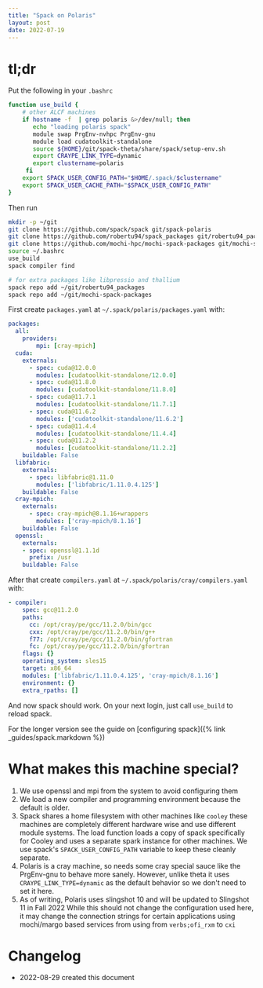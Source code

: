 ```yaml
---
title: "Spack on Polaris"
layout: post
date: 2022-07-19
---
```


# tl;dr

Put the following in your `.bashrc`

```bash
function use_build {
    # other ALCF machines
    if hostname -f  | grep polaris &>/dev/null; then
       echo "loading polaris spack"
       module swap PrgEnv-nvhpc PrgEnv-gnu
       module load cudatoolkit-standalone
       source ${HOME}/git/spack-theta/share/spack/setup-env.sh
       export CRAYPE_LINK_TYPE=dynamic
       export clustername=polaris
     fi
    export SPACK_USER_CONFIG_PATH="$HOME/.spack/$clustername"
    export SPACK_USER_CACHE_PATH="$SPACK_USER_CONFIG_PATH"
}
```

Then run

```bash
mkdir -p ~/git
git clone https://github.com/spack/spack git/spack-polaris
git clone https://github.com/robertu94/spack_packages git/robertu94_packages
git clone https://github.com/mochi-hpc/mochi-spack-packages git/mochi-spack-packages
source ~/.bashrc
use_build
spack compiler find

# for extra packages like libpressio and thallium
spack repo add ~/git/robertu94_packages
spack repo add ~/git/mochi-spack-packages
```



First create `packages.yaml` at `~/.spack/polaris/packages.yaml` with:

```yaml
packages:
  all:
    providers:
        mpi: [cray-mpich]
  cuda:
    externals:
      - spec: cuda@12.0.0
        modules: [cudatoolkit-standalone/12.0.0]
      - spec: cuda@11.8.0
        modules: [cudatoolkit-standalone/11.8.0]
      - spec: cuda@11.7.1
        modules: [cudatoolkit-standalone/11.7.1]
      - spec: cuda@11.6.2
        modules: ['cudatoolkit-standalone/11.6.2']
      - spec: cuda@11.4.4
        modules: [cudatoolkit-standalone/11.4.4]
      - spec: cuda@11.2.2
        modules: [cudatoolkit-standalone/11.2.2]
    buildable: False
  libfabric:
    externals:
      - spec: libfabric@1.11.0
        modules: ['libfabric/1.11.0.4.125']
    buildable: False
  cray-mpich:
    externals:
      - spec: cray-mpich@8.1.16+wrappers
        modules: ['cray-mpich/8.1.16']
    buildable: False
  openssl:
    externals:
    - spec: openssl@1.1.1d
      prefix: /usr
    buildable: False
```

After that create `compilers.yaml` at `~/.spack/polaris/cray/compilers.yaml` with:

```yaml
- compiler:
    spec: gcc@11.2.0
    paths:
      cc: /opt/cray/pe/gcc/11.2.0/bin/gcc
      cxx: /opt/cray/pe/gcc/11.2.0/bin/g++
      f77: /opt/cray/pe/gcc/11.2.0/bin/gfortran
      fc: /opt/cray/pe/gcc/11.2.0/bin/gfortran
    flags: {}
    operating_system: sles15
    target: x86_64
    modules: ['libfabric/1.11.0.4.125', 'cray-mpich/8.1.16']
    environment: {}
    extra_rpaths: []
```

And now spack should work.  On your next login, just call `use_build` to reload spack.

For the longer version see the guide on [configuring spack]({% link _guides/spack.markdown %})

# What makes this machine special?

1. We use openssl and mpi from the system to avoid configuring them
2. We load a new compiler and programming environment because the default is older.
3. Spack shares a home filesystem with other machines like `cooley`  these
   machines are completely different hardware wise and use different module
   systems.  The load function loads a copy of spack specifically for Cooley and uses
   a separate spark instance for other machines.  We use spack's
   `SPACK_USER_CONFIG_PATH` variable to keep these cleanly separate.
4. Polaris is a cray machine, so needs some cray special sauce like the
   PrgEnv-gnu to behave more sanely.  However, unlike theta it uses
   `CRAYPE_LINK_TYPE=dynamic` as the default behavior so we don't need to set it here.
5. As of writing, Polaris uses slingshot 10 and will be updated to Slingshot 11 in Fall 2022
   While this should not change the configuration used here, it may change the connection strings
   for certain applications using mochi/margo based services from using from `verbs;ofi_rxm` to `cxi`

# Changelog

+ 2022-08-29 created this document


